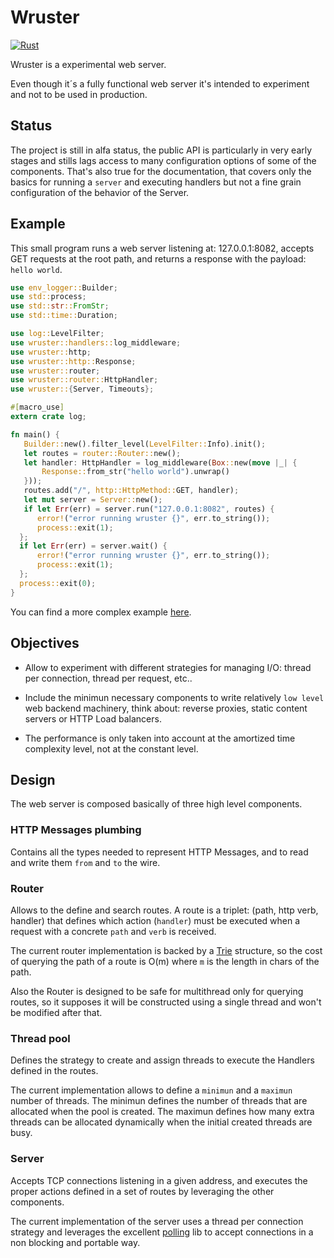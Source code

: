 # Wruster

[![Rust](https://github.com/manelmontilla/wruster/actions/workflows/ci.yml/badge.svg)](https://github.com/manelmontilla/wruster/actions/workflows/ci.yml)

Wruster is a experimental web server.

Even though it´s a fully functional web server it's intended to experiment and
not to be used in production.

## Status

The project is still in alfa status, the public API is particularly in very
early stages and stills lags access to many configuration options of some of
the components. That's also true for the documentation, that covers only the
basics for running a ``server`` and executing handlers but not a fine grain
configuration of the behavior of the Server.

## Example

This small program runs a web server listening at: 127.0.0.1:8082, accepts
GET requests at the root path, and returns a response with the payload: ``hello
world``.

```rust
use env_logger::Builder;
use std::process;
use std::str::FromStr;
use std::time::Duration;

use log::LevelFilter;
use wruster::handlers::log_middleware;
use wruster::http;
use wruster::http::Response;
use wruster::router;
use wruster::router::HttpHandler;
use wruster::{Server, Timeouts};

#[macro_use]
extern crate log;

fn main() {
   Builder::new().filter_level(LevelFilter::Info).init();
   let routes = router::Router::new();
   let handler: HttpHandler = log_middleware(Box::new(move |_| {
       Response::from_str("hello world").unwrap()
   }));
   routes.add("/", http::HttpMethod::GET, handler);
   let mut server = Server::new();
   if let Err(err) = server.run("127.0.0.1:8082", routes) {
      error!("error running wruster {}", err.to_string());
      process::exit(1);
  };
  if let Err(err) = server.wait() {
      error!("error running wruster {}", err.to_string());
      process::exit(1);
  };
  process::exit(0);
}
```

You can find a more complex example [here](wrustatic/src/main.rs).

## Objectives

- Allow to experiment with different strategies for managing I/O: thread per
connection, thread per request, etc..

- Include the minimun necessary components to write relatively ``low level`` web
backend machinery, think about: reverse proxies, static content servers or
HTTP Load balancers.

- The performance is only taken into account at the amortized time complexity
level, not at the constant level.

## Design

The web server is composed basically of three high level components.

### HTTP Messages plumbing

Contains all the types needed to represent HTTP Messages, and to
read and write them ``from`` and ``to`` the wire.

### Router

Allows to the define and search routes. A route is a triplet: (path, http verb, handler)
that defines which action (``handler``) must be executed when a request with a concrete
``path`` and ``verb`` is received.

The current router implementation is backed by a
[Trie](https://en.wikipedia.org/wiki/Trie) structure, so the cost of querying
the path of a route is O(m) where ``m`` is the length in chars of the path.

Also the Router is designed to be safe for multithread only for querying routes,
so it supposes it will be constructed using a single thread and won't be modified
after that.

### Thread pool

Defines the strategy to create and assign threads to execute the Handlers
defined in the routes.

The current implementation allows to define a ``minimun`` and a ``maximun``
number of threads. The minimun defines the number of threads that are allocated
when the pool is created. The maximun defines how many extra threads can be
allocated dynamically when the initial created threads are busy.

### Server

Accepts TCP connections listening in a given address, and executes the proper actions
defined in a set of routes by leveraging the other components.

The current implementation of the server uses a thread per connection strategy
and leverages the excellent [polling](https://github.com/smol-rs/polling) lib
to accept connections in a non blocking and portable way.
